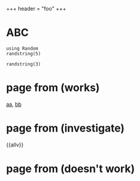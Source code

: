 +++
header = "foo"
+++

# ABC

```!
using Random
randstring(5)
```

```!
randstring(3)
```

# page from (works)

[aa](/syntax/aa/), [bb](/syntax/bb/)

<!-- * {{fill v syntax/aa}}
* {{fill v syntax/bb}}
 -->

# page from (investigate)

{{allv}}

# page from (doesn't work)

<!-- {{navmenu}} -->
